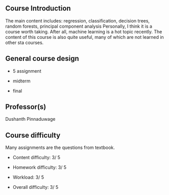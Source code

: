 ## Course Introduction

The main content includes: regression, classification, decision trees, random forests, principal component analysis
Personally, I think it is a course worth taking. After all, machine learning is a hot topic recently. The content of this course is also quite useful, many of which are not learned in other sta courses.

## General course design

- 5 assignment

- midterm

- final

## Professor(s)

Dushanth Pinnaduwage

## Course difficulty

Many assignments are the questions from textbook.

- Content difficulty: 3/ 5

- Homework difficulty: 3/ 5

- Workload: 3/ 5

- Overall difficulty: 3/ 5